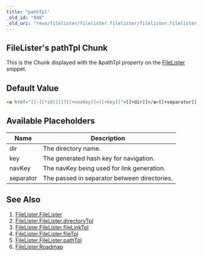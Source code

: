 ```yaml
---
title: "pathTpl"
_old_id: "848"
_old_uri: "revo/filelister/filelister.filelister/filelister.filelister.pathtpl"
---
```


## FileLister's pathTpl Chunk

This is the Chunk displayed with the &pathTpl property on the [FileLister](/extras/filelister/filelister.filelister "FileLister.FileLister") snippet.

## Default Value

``` html 
<a href="[[~[[*id]]]]?[[+navKey]]=[[+key]]">[[+dir]]</a>[[+separator]]
```

## Available Placeholders

| Name      | Description                                  |
| --------- | -------------------------------------------- |
| dir       | The directory name.                          |
| key       | The generated hash key for navigation.       |
| navKey    | The navKey being used for link generation.   |
| separator | The passed in separator between directories. |

## See Also

1. [FileLister.FileLister](/extras/filelister/filelister.filelister)
  1. [FileLister.FileLister.directoryTpl](/extras/filelister/filelister.filelister/filelister.filelister.directorytpl)
  2. [FileLister.FileLister.fileLinkTpl](/extras/filelister/filelister.filelister/filelister.filelister.filelinktpl)
  3. [FileLister.FileLister.fileTpl](/extras/filelister/filelister.filelister/filelister.filelister.filetpl)
  4. [FileLister.FileLister.pathTpl](/extras/filelister/filelister.filelister/filelister.filelister.pathtpl)
2. [FileLister.Roadmap](/extras/filelister/filelister.roadmap)
